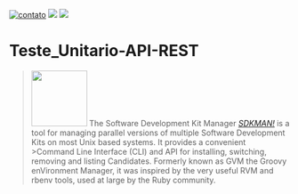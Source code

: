 [![contato](https://img.shields.io/badge/Windows-0078D6?style=for-the-badge&logo=windows&logoColor=white)]()
[![](https://img.shields.io/badge/Ubuntu-E95420?style=for-the-badge&logo=ubuntu&logoColor=white)]()
[![](https://img.shields.io/badge/Java-ED8B00?style=for-the-badge&logo=java&logoColor=white)]()



# Teste_Unitario-API-REST

<!--![sdk-man-small-pattern-480x245](https://user-images.githubusercontent.com/66042254/147758671-3d50962d-0530-45a4-b6c4-709abb7460f3.png)-->


> <p><div align="left">
> <img src="https://user-images.githubusercontent.com/66042254/147758671-3d50962d-0530-45a4-b6c4-709abb7460f3.png" width="100px"/>
> The Software Development Kit Manager
  >  <a href="https://sdkman.io/"><i>SDKMAN!</i></a> is a tool for managing parallel versions of multiple Software Development Kits on most Unix based systems. It provides a convenient >Command Line Interface (CLI) and API for installing, switching, removing and listing Candidates. Formerly known as GVM the Groovy enVironment Manager, it was inspired by the very useful RVM and rbenv tools, used at large by the Ruby community. </div></p>
   

